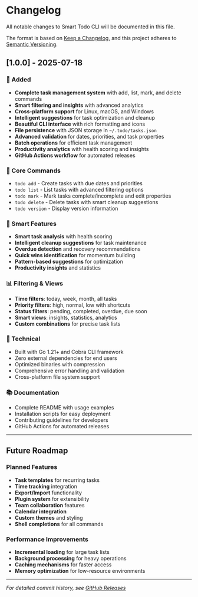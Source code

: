 # Changelog

All notable changes to Smart Todo CLI will be documented in this file.

The format is based on [Keep a Changelog](https://keepachangelog.com/en/1.0.0/),
and this project adheres to [Semantic Versioning](https://semver.org/spec/v2.0.0.html).

## [1.0.0] - 2025-07-18

### 🚀 Added
- **Complete task management system** with add, list, mark, and delete commands
- **Smart filtering and insights** with advanced analytics
- **Cross-platform support** for Linux, macOS, and Windows
- **Intelligent suggestions** for task optimization and cleanup
- **Beautiful CLI interface** with rich formatting and icons
- **File persistence** with JSON storage in `~/.todo/tasks.json`
- **Advanced validation** for dates, priorities, and task properties
- **Batch operations** for efficient task management
- **Productivity analytics** with health scoring and insights
- **GitHub Actions workflow** for automated releases

### 🎯 Core Commands
- `todo add` - Create tasks with due dates and priorities
- `todo list` - List tasks with advanced filtering options
- `todo mark` - Mark tasks complete/incomplete and edit properties
- `todo delete` - Delete tasks with smart cleanup suggestions
- `todo version` - Display version information

### 🧠 Smart Features
- **Smart task analysis** with health scoring
- **Intelligent cleanup suggestions** for task maintenance
- **Overdue detection** and recovery recommendations
- **Quick wins identification** for momentum building
- **Pattern-based suggestions** for optimization
- **Productivity insights** and statistics

### 📊 Filtering & Views
- **Time filters**: today, week, month, all tasks
- **Priority filters**: high, normal, low with shortcuts
- **Status filters**: pending, completed, overdue, due soon
- **Smart views**: insights, statistics, analytics
- **Custom combinations** for precise task lists

### 🔧 Technical
- Built with Go 1.21+ and Cobra CLI framework
- Zero external dependencies for end users
- Optimized binaries with compression
- Comprehensive error handling and validation
- Cross-platform file system support

### 📚 Documentation
- Complete README with usage examples
- Installation scripts for easy deployment
- Contributing guidelines for developers
- GitHub Actions for automated releases

---

## Future Roadmap

### Planned Features
- **Task templates** for recurring tasks
- **Time tracking** integration
- **Export/Import** functionality
- **Plugin system** for extensibility
- **Team collaboration** features
- **Calendar integration**
- **Custom themes** and styling
- **Shell completions** for all commands

### Performance Improvements
- **Incremental loading** for large task lists
- **Background processing** for heavy operations
- **Caching mechanisms** for faster access
- **Memory optimization** for low-resource environments

---

*For detailed commit history, see [GitHub Releases](https://github.com/AhmedYacineAbdelmalek/todo/releases)*
